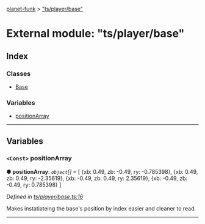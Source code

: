 [planet-funk](../README.md) > ["ts/player/base"](../modules/_ts_player_base_.md)

# External module: "ts/player/base"

## Index

### Classes

* [Base](../classes/_ts_player_base_.base.md)

### Variables

* [positionArray](_ts_player_base_.md#positionarray)

---

## Variables

<a id="positionarray"></a>

### `<Const>` positionArray

**● positionArray**: *`object`[]* =  [
    {xb: 0.49, zb: -0.49, ry: -0.785398},
    {xb: 0.49, zb: 0.49, ry: -2.35619},
    {xb: -0.49, zb: 0.49, ry: 2.35619},
    {xb: -0.49, zb: -0.49, ry: 0.785398}
]

*Defined in [ts/player/base.ts:16](https://github.com/WilliamRADFunk/planet-funk/blob/ed6fc60/src/ts/player/base.ts#L16)*

Makes instatiateing the base's position by index easier and cleaner to read.

___

